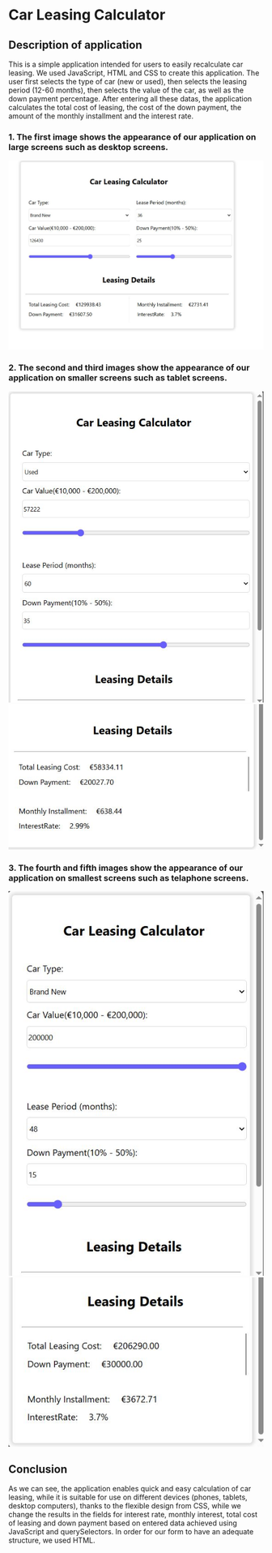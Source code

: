 # Car Leasing Calculator

## Description of application

This is a simple application intended for users to easily recalculate car leasing. We used JavaScript, HTML and CSS to create this application. The user first selects the type of car (new or used), 
then selects the leasing period (12-60 months), then selects the value of the car, as well as the down payment percentage. 
After entering all these datas, the application calculates the total cost of leasing, the cost of the down payment, the amount of the monthly installment and the interest rate.

### 1. The first image shows the appearance of our application on large screens such as desktop screens.

![Image1.](Images/Slika1.JPG)


### 2. The second and third images show the appearance of our application on smaller screens such as tablet screens.

![Image2](Images/Slika2.JPG)   ![Image3](Images/Slika3.JPG)

### 3. The fourth and fifth images show the appearance of our application on smallest screens such as telaphone screens.

![Image4](Images/Slika4.JPG)   ![Image5](Images/Slika5.JPG)

## Conclusion

As we can see, the application enables quick and easy calculation of car leasing, while it is suitable for use on different devices (phones, tablets, desktop computers), thanks to the flexible design from CSS, 
while we change the results in the fields for interest rate, monthly interest, total cost of leasing and down payment based on entered data achieved using JavaScript and querySelectors.
In order for our form to have an adequate structure, we used HTML.

